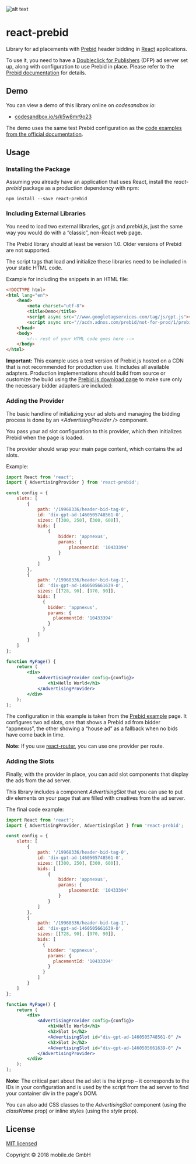 ![alt text](https://github.com/technology-ebay-de/react-prebid/raw/master/ebay-tech-logo.png 'eBay Tech')

# react-prebid

Library for ad placements with [Prebid](http://prebid.org) header bidding in [React](https://reactjs.org) applications.

To use it, you need to have a [Doubleclick for Publishers](https://www.google.com/intl/en/doubleclick/publishers/welcome/)
(DFP) ad server set up, along with configuration to use Prebid in place. Please refer to the
[Prebid documentation](http://prebid.org/overview/intro.html) for details.

## Demo

You can view a demo of this library online on *codesandbox.io*:

*   [codesandbox.io/s/k5w8mr9o23](https://codesandbox.io/s/k5w8mr9o23)

The demo uses the same test Prebid configuration as the
[code examples from the official documentation](http://prebid.org/dev-docs/examples/basic-example.html).

## Usage

### Installing the Package

Assuming you already have an application that uses React, install the _react-prebid_ package as a production dependency
with npm:

    npm install --save react-prebid

### Including External Libraries

You need to load two external libraries, _gpt.js_ and _prebid.js_, just the same way you would do with a “classic”,
non-React web page.

The Prebid library should at least be version 1.0. Older versions of Prebid are not supported.

The script tags that load and initialize these libraries need to be included in your static HTML code.

Example for including the snippets in an HTML file:

```html
<!DOCTYPE html>
<html lang="en">
    <head>
        <meta charset="utf-8">
        <title>Demo</title>
        <script async src="//www.googletagservices.com/tag/js/gpt.js"></script>
        <script async src="//acdn.adnxs.com/prebid/not-for-prod/1/prebid.js"></script>
    </head>
    <body>
        <!-- rest of your HTML code goes here -->
    </body>
</html>
```

**Important:** This example uses a test version of Prebid.js hosted on a CDN that is not recommended for production use.
It includes all available adapters. Production implementations should build from source or customize the
build using the [Prebid.js download page](http://prebid.org/download.html) to make sure only the necessary bidder adapters are included:

### Adding the Provider

The basic handline of initializing your ad slots and managing the bidding process is done by an
_&lt;AdvertisingProvider /&gt;_ component.

You pass your ad slot configuration to this provider, which then initializes Prebid when the page is loaded.

The provider should wrap your main page content, which contains the ad slots.

Example:

```jsx
import React from 'react';
import { AdvertisingProvider } from 'react-prebid';

const config = {
    slots: [
        {
            path: '/19968336/header-bid-tag-0',
            id: 'div-gpt-ad-1460505748561-0',
            sizes: [[300, 250], [300, 600]],
            bids: [
                {
                    bidder: 'appnexus',
                    params: {
                        placementId: '10433394'
                    }
                }
            ]
        },
        {
            path: '/19968336/header-bid-tag-1',
            id: 'div-gpt-ad-1460505661639-0',
            sizes: [[728, 90], [970, 90]],
            bids: [
              {
                bidder: 'appnexus',
                params: {
                  placementId: '10433394'
                }
              }
            ]
        }
    ]
};

function MyPage() {
    return (
        <div>
            <AdvertisingProvider config={config}>
                <h1>Hello World</h1>
            </AdvertisingProvider>
        </div>
    );
);
```

The configuration in this example is taken from the [Prebid example](http://prebid.org/dev-docs/examples/basic-example.html)
page. It configures two ad slots, one that shows a Prebid ad from bidder “appnexus”, the other showing a “house ad” as a
fallback when no bids have come back in time.

**Note:** If you use [react-router](https://github.com/ReactTraining/react-router), you can use one provider per route.

### Adding the Slots

Finally, with the provider in place, you can add slot components that display the ads from the ad server.

This library includes a component _AdvertisingSlot_ that you can use to put div elements on your page that are filled with
creatives from the ad server.

The final code example:

```jsx
import React from 'react';
import { AdvertisingProvider, AdvertisingSlot } from 'react-prebid';

const config = {
    slots: [
        {
            path: '/19968336/header-bid-tag-0',
            id: 'div-gpt-ad-1460505748561-0',
            sizes: [[300, 250], [300, 600]],
            bids: [
                {
                    bidder: 'appnexus',
                    params: {
                        placementId: '10433394'
                    }
                }
            ]
        },
        {
            path: '/19968336/header-bid-tag-1',
            id: 'div-gpt-ad-1460505661639-0',
            sizes: [[728, 90], [970, 90]],
            bids: [
              {
                bidder: 'appnexus',
                params: {
                  placementId: '10433394'
                }
              }
            ]
        }
    ]
};

function MyPage() {
    return (
        <div>
            <AdvertisingProvider config={config}>
                <h1>Hello World</h1>
                <h2>Slot 1</h2>
                <AdvertisingSlot id="div-gpt-ad-1460505748561-0" />
                <h2>Slot 2</h2>
                <AdvertisingSlot id="div-gpt-ad-1460505661639-0" />
            </AdvertisingProvider>
        </div>
    );
);
```

**Note:** The critical part about the ad slot is the _id_ prop – it corresponds to the IDs in your configuration and
is used by the script from the ad server to find your container div in the page's DOM.

You can also add CSS classes to the _AdvertisingSlot_ component (using the _className_ prop) or inline styles (using
the _style_ prop).

## License

[MIT licensed](LICENSE)

Copyright © 2018 mobile.de GmbH
